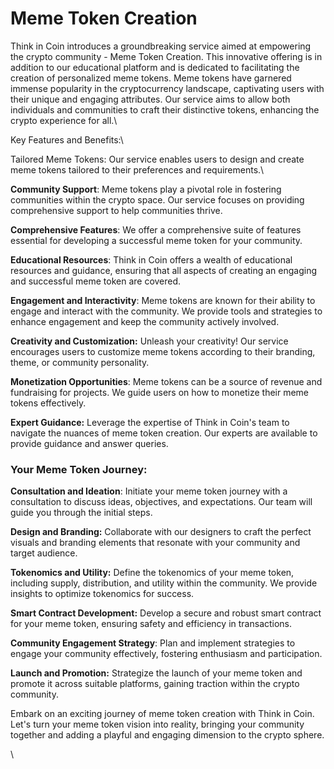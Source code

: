 # Meme Token Creation

Think in Coin introduces a groundbreaking service aimed at empowering the crypto community - Meme Token Creation. This innovative offering is in addition to our educational platform and is dedicated to facilitating the creation of personalized meme tokens. Meme tokens have garnered immense popularity in the cryptocurrency landscape, captivating users with their unique and engaging attributes. Our service aims to allow both individuals and communities to craft their distinctive tokens, enhancing the crypto experience for all.\


Key Features and Benefits:\


Tailored Meme Tokens: Our service enables users to design and create meme tokens tailored to their preferences and requirements.\


**Community Support**: Meme tokens play a pivotal role in fostering communities within the crypto space. Our service focuses on providing comprehensive support to help communities thrive.

**Comprehensive Features**: We offer a comprehensive suite of features essential for developing a successful meme token for your community.

**Educational Resources**: Think in Coin offers a wealth of educational resources and guidance, ensuring that all aspects of creating an engaging and successful meme token are covered.

**Engagement and Interactivity**: Meme tokens are known for their ability to engage and interact with the community. We provide tools and strategies to enhance engagement and keep the community actively involved.

**Creativity and Customization:** Unleash your creativity! Our service encourages users to customize meme tokens according to their branding, theme, or community personality.

**Monetization Opportunities**: Meme tokens can be a source of revenue and fundraising for projects. We guide users on how to monetize their meme tokens effectively.

**Expert Guidance:** Leverage the expertise of Think in Coin's team to navigate the nuances of meme token creation. Our experts are available to provide guidance and answer queries.

### Your Meme Token Journey:

**Consultation and Ideation**: Initiate your meme token journey with a consultation to discuss ideas, objectives, and expectations. Our team will guide you through the initial steps.

**Design and Branding:** Collaborate with our designers to craft the perfect visuals and branding elements that resonate with your community and target audience.

**Tokenomics and Utility:** Define the tokenomics of your meme token, including supply, distribution, and utility within the community. We provide insights to optimize tokenomics for success.

**Smart Contract Development:** Develop a secure and robust smart contract for your meme token, ensuring safety and efficiency in transactions.

**Community Engagement Strategy**:  Plan and implement strategies to engage your community effectively, fostering enthusiasm and participation.

**Launch and Promotion:** Strategize the launch of your meme token and promote it across suitable platforms, gaining traction within the crypto community.



Embark on an exciting journey of meme token creation with Think in Coin. Let's turn your meme token vision into reality, bringing your community together and adding a playful and engaging dimension to the crypto sphere.

\
